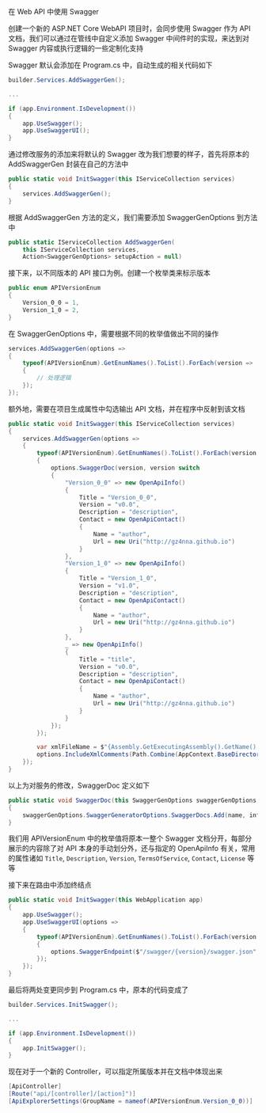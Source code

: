 在 Web API 中使用 Swagger

创建一个新的 ASP.NET Core WebAPI 项目时，会同步使用 Swagger 作为 API 文档，我们可以通过在管线中自定义添加 Swagger 中间件时的实现，来达到对 Swagger 内容或执行逻辑的一些定制化支持

Swagger 默认会添加在 Program.cs 中，自动生成的相关代码如下

```csharp
builder.Services.AddSwaggerGen();

...

if (app.Environment.IsDevelopment())
{
    app.UseSwagger();
	app.UseSwaggerUI();
}
```

通过修改服务的添加来将默认的 Swagger 改为我们想要的样子，首先将原本的 AddSwaggerGen 封装在自己的方法中

```csharp
public static void InitSwagger(this IServiceCollection services)
{
	services.AddSwaggerGen();
}
```

根据 AddSwaggerGen 方法的定义，我们需要添加 SwaggerGenOptions 到方法中

```csharp
public static IServiceCollection AddSwaggerGen(
    this IServiceCollection services,
    Action<SwaggerGenOptions> setupAction = null)
```

接下来，以不同版本的 API 接口为例。创建一个枚举类来标示版本

```csharp
public enum APIVersionEnum
{
    Version_0_0 = 1,
    Version_1_0 = 2, 
}
```

在 SwaggerGenOptions 中，需要根据不同的枚举值做出不同的操作

```csharp
services.AddSwaggerGen(options =>
{
	typeof(APIVersionEnum).GetEnumNames().ToList().ForEach(version =>
	{  
		// 处理逻辑
	});
});
```

额外地，需要在项目生成属性中勾选输出 API 文档，并在程序中反射到该文档

```csharp
public static void InitSwagger(this IServiceCollection services)
{
    services.AddSwaggerGen(options =>
    {
        typeof(APIVersionEnum).GetEnumNames().ToList().ForEach(version =>
        {
            options.SwaggerDoc(version, version switch
            {
                "Version_0_0" => new OpenApiInfo()
                {
                    Title = "Version_0_0",
                    Version = "v0.0",
                    Description = "description",
                    Contact = new OpenApiContact()
                    {
                        Name = "author",
                        Url = new Uri("http://gz4nna.github.io")
                    }
                },
                "Version_1_0" => new OpenApiInfo()
                {
                    Title = "Version_1_0",
                    Version = "v1.0",
                    Description = "description",
                    Contact = new OpenApiContact()
                    {
                        Name = "author",
                        Url = new Uri("http://gz4nna.github.io")
                    }
                },
                _ => new OpenApiInfo()
                {
                    Title = "title",
                    Version = "v0.0",
                    Description = "description",
                    Contact = new OpenApiContact()
                    {
                        Name = "author",
                        Url = new Uri("http://gz4nna.github.io")
                    }
                }
            });                  
        });

        var xmlFileName = $"{Assembly.GetExecutingAssembly().GetName().Name}.xml";
        options.IncludeXmlComments(Path.Combine(AppContext.BaseDirectory, xmlFileName), true);
    });
}
```

以上为对服务的修改，SwaggerDoc 定义如下

```csharp
public static void SwaggerDoc(this SwaggerGenOptions swaggerGenOptions, string name, OpenApiInfo info)
{
    swaggerGenOptions.SwaggerGeneratorOptions.SwaggerDocs.Add(name, info);
}
```

我们用 APIVersionEnum 中的枚举值将原本一整个 Swagger 文档分开，每部分展示的内容除了对 API 本身的手动划分外，还与指定的 OpenApiInfo 有关，常用的属性诸如 `Title`, `Description`, `Version`, `TermsOfService`, `Contact`, `License` 等等

接下来在路由中添加终结点

```csharp
public static void InitSwagger(this WebApplication app)
{
    app.UseSwagger();
    app.UseSwaggerUI(options =>
    {
        typeof(APIVersionEnum).GetEnumNames().ToList().ForEach(version =>
        {
            options.SwaggerEndpoint($"/swagger/{version}/swagger.json", $"{version}");
        });
    });
}
```

最后将两处变更同步到 Program.cs 中，原本的代码变成了

```csharp
builder.Services.InitSwagger();

...

if (app.Environment.IsDevelopment())
{
    app.InitSwagger();
}
```

现在对于一个新的 Controller，可以指定所属版本并在文档中体现出来

```csharp
[ApiController]
[Route("api/[controller]/[action]")]
[ApiExplorerSettings(GroupName = nameof(APIVersionEnum.Version_0_0))]
```

